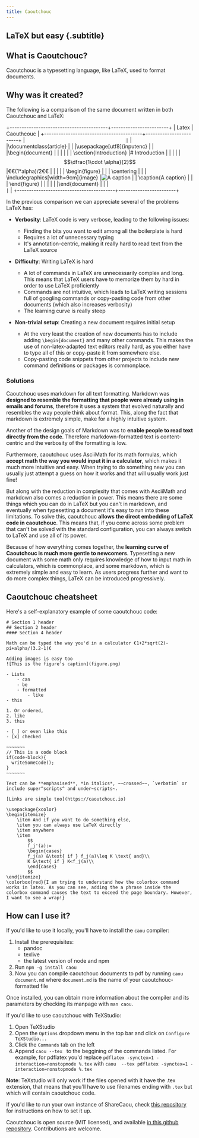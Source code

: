 ```yaml
---
title: Caoutchouc
---
```


## LaTeX but easy {.subtitle}

## What is Caoutchouc?
Caoutchouc is a typesetting language, like LaTeX, used to format documents.
<!--If you'd like to try it, just sign in [ShareCaou](http://sharecaou.com) and create an `Example Project`.-->

## Why was it created?

The following is a comparison of the same document written in both Caoutchouc and LaTeX:

+-----------------------------------------+------------------------+
| Latex                                   | Caouthcouc             |
+-----------------------------------------+------------------------+
|```                                      |```                     |
|\documentclass{article}                  |                        |
|\usepackage[utf8]{inputenc}              |                        |
|\begin{document}                         |                        |
|                                         |                        |
|  \section{Introduction}                 |# Introduction          |
|                                         |                        |
|  $$\dfrac{1\cdot \alpha}{2}$$           |€€(1*alpha)/2€€         |
|                                         |                        |
|  \begin{figure}                         |                        |
|    \centering                           |                        |
|    \includegraphics[width=9cm]{image}   |![A caption](image.png) |
|    \caption{A caption}                  |                        |
|  \end{figure}                           |                        |
|                                         |                        |
|\end{document}                           |                        |
|```                                      |```                     |
+-----------------------------------------+------------------------+

In the previous comparison we can appreciate several of the problems LaTeX has:
- **Verbosity**: LaTeX code is very verbose, leading to the following issues:
	- Finding the bits you want to edit among all the boilerplate is hard
	- Requires a lot of unnecessary typing
	- It's annotation-centric, making it really hard to read text from the LaTeX source

- **Difficulty**: Writing LaTeX is hard
	- A lot of commands in LaTeX are unnecessarily complex and long. This means that LaTeX users have to memorize them by hard in order to use LaTeX proficiently
	- Commands are not intuitive, which leads to LaTeX writing sessions full of googling commands or copy-pasting code from other documents (which also increases verbosity) 
	- The learning curve is really steep 

- **Non-trivial setup**: Creating a new document requires initial setup
	- At the very least the creation of new documents has to include adding `\begin{document}` and many other commands. This makes the use of non-latex-adapted text editors really hard, as you either have to type all of this or copy-paste it from somewhere else.
	- Copy-pasting code snippets from other projects to include new command definitions or packages is commonplace.

### Solutions
Caoutchouc uses markdown for all text formatting. Markdown was **designed to resemble the formatting that people were already using in emails and forums**, therefore it uses a system that evolved naturally and resembles the way people think about format. This, along the fact that markdown is extremely simple, make for a highly intuitive system.

Another of the design goals of Markdown was to **enable people to read text directly from the code**. Therefore markdown-formatted text is content-centric and the verbosity of the formatting is low.

Furthermore, caoutchouc uses AsciiMath for its math formulas, which **accept math the way you would input it in a calculator**, which makes it much more intuitive and easy. When trying to do something new you can usually just attempt a guess on how it works and that will usually work just fine! 

But along with the reduction in complexity that comes with AsciiMath and markdown also comes a reduction in power. This means there are some things which you can do in LaTeX but you can't in markdown, and eventually when typesetting a document it's easy to run into these limitations. To solve this, caoutchouc **allows the direct embedding of LaTeX code in caoutchouc**. This means that, if you come across some problem that can't be solved with the standard configuration, you can always switch to LaTeX and use all of its power.

Because of how everything comes together, the **learning curve of Caoutchouc is much more gentle to newcomers**. Typesetting a new document with some math only requires knowledge of how to input math in calculators, which is commonplace, and some markdown, which is extremely simple and easy to learn. As users progress further and want to do more complex things, LaTeX can be introduced progressively.

## Caoutchouc cheatsheet
Here's a self-explanatory example of some caoutchouc code:
```
# Section 1 header
## Section 2 header
#### Section 4 header

Math can be typed the way you'd in a calculator €1+2*sqrt(2)-pi+alpha/(3.2-1)€

Adding images is easy too
![This is the figure's caption](figure.png)

- Lists
	- can
	- be
	- formatted
		- like
- this

1. Or ordered,
2. like 
3. this

- [ ] or even like this
- [x] checked

~~~~~~~
// This is a code block
if(code-block){
  writeSomeCode();
}
~~~~~~~

Text can be **emphasised**, *in italics*, ~~crossed~~, `verbatim` or include super^scripts^ and under~scripts~.

[Links are simple too](https://caoutchouc.io) 

\usepackage{xcolor}
\begin{itemize}
	\item And if you want to do something else,
	\item you can always use LaTeX directly
	\item anywhere
	\item
		$$
		f_j'(a):=
		\begin{cases}
		f_j(a) &\text{ if } f_j(a)\leq K \text{ and}\\
		K &\text{ if } K<f_j(a)\\
		\end{cases}
		$$
\end{itemize}
\colorbox{red}{I am trying to understand how the colorbox command works in latex. As you can see, adding the a phrase inside the colorbox command causes the text to exceed the page boundary. However, I want to see a wrap!}
```

## How can I use it?
<!--The easiest way to use it is by using [ShareCaou](http://sharecaou.com), a website that includes everything needed to get started along an easy to use interface.-->

If you'd like to use it locally, you'll have to install the `caou` compiler:
1. Install the prerequisites:
	- pandoc
	- texlive
	- the latest version of node and npm
2. Run `npm -g install caou`
3. Now you can compile caoutchouc documents to pdf by running
`caou document.md`
where `document.md` is the name of your caoutchouc-formatted file

Once installed, you can obtain more information about the compiler and its parameters by checking its manpage with `man caou`.

If you'd like to use caoutchouc with TeXStudio:
1. Open TeXStudio
2. Open the `Options` dropdown menu in the top bar and click on `Configure TeXStudio...`
3. Click the `Commands` tab on the left
4. Append `caou --tex ` to the beggining of the commands listed.
For example, for pdflatex you'd replace 
```pdflatex -synctex=1 -interaction=nonstopmode %.tex```
with 
```caou  --tex pdflatex -synctex=1 -interaction=nonstopmode %.tex```

**Note**: TeXstudio will only work if the files opened with it have the .tex extension, that means that you'll have to use filenames ending with `.tex` but which will contain caoutchouc code.

If you'd like to run your own instance of ShareCaou, check [this repository](https://github.com/corollari/sharecaou) for instructions on how to set it up.

Caoutchouc is open source (MIT licensed), and available [in this github repository](https://github.com/corollari/caoutchouc). Contributions are welcome.
